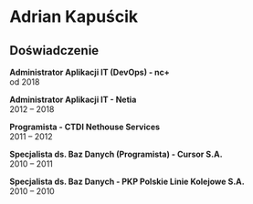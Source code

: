 # Adrian Kapuścik

## Doświadczenie

**Administrator Aplikacji IT (DevOps) - nc+**\
  od 2018
  
**Administrator Aplikacji IT - Netia**\
  2012 – 2018
  
**Programista - CTDI Nethouse Services**\
  2011 – 2012
  
**Specjalista ds. Baz Danych (Programista) - Cursor S.A.**\
  2010 – 2011
  
**Specjalista ds. Baz Danych - PKP Polskie Linie Kolejowe S.A.**\
  2010 – 2010
